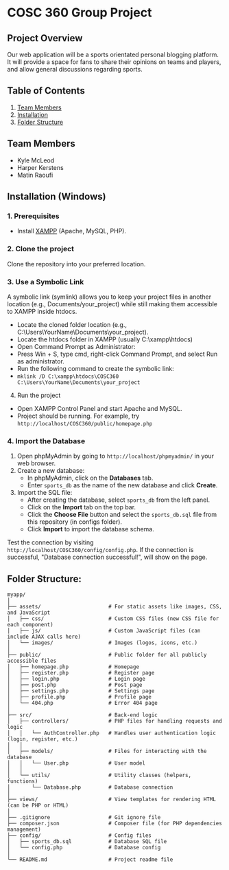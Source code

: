 # COSC 360 Group Project

## Project Overview
Our web application will be a sports orientated personal blogging platform. It will provide a space for fans to share their opinions on teams and players, and allow general discussions regarding sports.

## Table of Contents
1. [Team Members](#team-members)
2. [Installation](#installation-(windows))
3. [Folder Structure](#folder-structure)
   
## Team Members
- Kyle McLeod
- Harper Kerstens
- Matin Raoufi

## Installation (Windows)
### 1. Prerequisites
- Install [XAMPP](https://www.apachefriends.org/) (Apache, MySQL, PHP).

### 2. Clone the project
Clone the repository into your preferred location.

### 3. Use a Symbolic Link
A symbolic link (symlink) allows you to keep your project files in another location (e.g., Documents/your_project) while still making them accessible to XAMPP inside htdocs.

- Locate the cloned folder location (e.g., C:\Users\YourName\Documents\your_project).
- Locate the htdocs folder in XAMPP (usually C:\xampp\htdocs)
- Open Command Prompt as Administrator:
- Press Win + S, type cmd, right-click Command Prompt, and select Run as administrator.
- Run the following command to create the symbolic link:
- ```mklink /D C:\xampp\htdocs\COSC360 C:\Users\YourName\Documents\your_project```
  
4. Run the project
- Open XAMPP Control Panel and start Apache and MySQL.
- Project should be running. For example, try ```http://localhost/COSC360/public/homepage.php```

### 4. Import the Database
1. Open phpMyAdmin by going to `http://localhost/phpmyadmin/` in your web browser.
2. Create a new database:
   - In phpMyAdmin, click on the **Databases** tab.
   - Enter `sports_db` as the name of the new database and click **Create**.
3. Import the SQL file:
   - After creating the database, select `sports_db` from the left panel.
   - Click on the **Import** tab on the top bar.
   - Click the **Choose File** button and select the `sports_db.sql` file from this repository (in configs folder).
   - Click **Import** to import the database schema.
  
Test the connection by visiting ```http://localhost/COSC360/config/config.php```. If the connection is successful, "Database connection successful!", will show on the page. 


## Folder Structure:
```
myapp/
│
├── assets/                      # For static assets like images, CSS, and JavaScript
│   ├── css/                     # Custom CSS files (new CSS file for each component)
│   ├── js/                      # Custom JavaScript files (can include AJAX calls here)
│   └── images/                  # Images (logos, icons, etc.)
│
├── public/                      # Public folder for all publicly accessible files
│   ├── homepage.php             # Homepage
│   ├── register.php             # Register page
│   ├── login.php                # Login page
│   ├── post.php                 # Post page
│   ├── settings.php             # Settings page
│   ├── profile.php              # Profile page
│   └── 404.php                  # Error 404 page
│
├── src/                         # Back-end logic
│   ├── controllers/             # PHP files for handling requests and logic
│   │   └── AuthController.php   # Handles user authentication logic (login, register, etc.)
│   │
│   ├── models/                  # Files for interacting with the database
│   │   └── User.php             # User model
│   │
│   └── utils/                   # Utility classes (helpers, functions)
│       └── Database.php         # Database connection
│
├── views/                       # View templates for rendering HTML (can be PHP or HTML)
│
├── .gitignore                   # Git ignore file
├── composer.json                # Composer file (for PHP dependencies management)
├── config/                      # Config files
│   ├── sports_db.sql            # Database SQL file
│   └── config.php               # Database config
│ 
└── README.md                    # Project readme file
```
